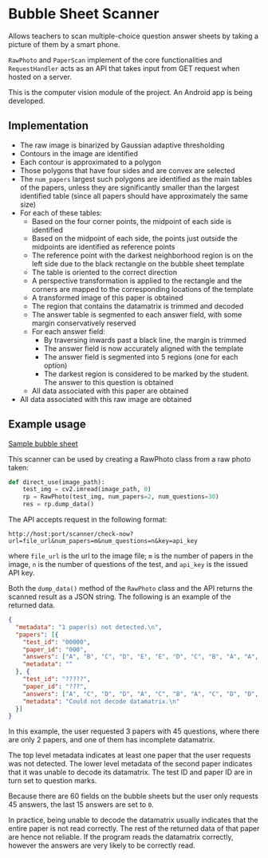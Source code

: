 # Bubble Sheet Scanner

Allows teachers to scan multiple-choice question answer sheets by taking a
picture of them by a smart phone.

`RawPhoto` and `PaperScan` implement of the core functionalities
and `RequestHandler` acts as an API that takes input from GET request when
hosted on a server.

This is the computer vision module of the project. An Android app is being
developed.


## Implementation

- The raw image is binarized by Gaussian adaptive thresholding
- Contours in the image are identified
- Each contour is approximated to a polygon
- Those polygons that have four sides and are convex are selected
- The `num_papers` largest such polygons are identified as the main tables of
  the papers, unless they are significantly smaller than the largest identified
  table (since all papers should have approximately the same size)
- For each of these tables:
  - Based on the four corner points, the midpoint of each side is identified
  - Based on the midpoint of each side, the points just outside the midpoints
    are identified as reference points
  - The reference point with the darkest neighborhood region is on the left
    side due to the black rectangle on the bubble sheet template
  - The table is oriented to the correct direction
  - A perspective transformation is applied to the rectangle and the corners
    are mapped to the corresponding locations of the template
  - A transformed image of this paper is obtained
  - The region that contains the datamatrix is trimmed and decoded
  - The answer table is segmented to each answer field, with some margin
    conservatively reserved
  - For each answer field:
    - By traversing inwards past a black line, the margin is trimmed
    - The answer field is now accurately aligned with the template
    - The answer field is segmented into 5 regions (one for each option)
    - The darkest region is considered to be marked by the student. The answer
      to this question is obtained
  - All data associated with this paper are obtained
- All data associated with this raw image are obtained


## Example usage

[Sample bubble sheet](bubble_sheet/sample.jpeg)

This scanner can be used by creating a RawPhoto class from a raw photo taken:

```Python
def direct_use(image_path):
    test_img = cv2.imread(image_path, 0)
    rp = RawPhoto(test_img, num_papers=2, num_questions=30)
    res = rp.dump_data()
```

The API accepts request in the following format:

```
http://host:port/scanner/check-now?url=file_url&num_papers=m&num_questions=n&key=api_key
```

where `file_url` is the url to the image file; `m` is the number of papers in
the image, `n` is the number of questions of the test, and `api_key` is the
issued API key.

Both the `dump_data()` method of the `RawPhoto` class and the API returns the
scanned result as a JSON string. The following is an example of the returned
data.

```JSON
{
  "metadata": "1 paper(s) not detected.\n",
  "papers": [{
    "test_id": "00000",
    "paper_id": "000",
    "answers": ["A", "B", "C", "D", "E", "E", "D", "C", "B", "A", "A", "B", "C", "D", "E", "E", "D", "C", "B", "C", "E", "A", "D", "C", "D", "A", "A", "B", "E", "D", "E", "A", "E", "C", "E", "D", "A", "E", "E", "C", "E", "E", "A", "E", "B", 0, 0, 0, 0, 0, 0, 0, 0, 0, 0, 0, 0, 0, 0, 0],
    "metadata": ""
  }, {
    "test_id": "?????",
    "paper_id": "???",
    "answers": ["A", "C", "D", "D", "A", "C", "B", "A", "C", "D", "D", "A", "C", "D", "D", "B", "C", "A", "E", "D", "D", "D", "E", "E", "E", "E", "E", "D", "D", "D", "E", "A", "E", "C", "E", "D", "A", "E", "E", "C", "E", "E", "A", "E", "B", 0, 0, 0, 0, 0, 0, 0, 0, 0, 0, 0, 0, 0, 0, 0],
    "metadata": "Could not decode datamatrix.\n"
  }]
}
```

In this example, the user requested 3 papers with 45 questions, where there are
only 2 papers, and one of them has incomplete datamatrix.

The top level metadata indicates at least one paper that the user requests was
not detected. The lower level metadata of the second paper indicates that it
was unable to decode its datamatrix. The test ID and paper ID are in turn set
to question marks.

Because there are 60 fields on the bubble sheets but the user only requests 45
answers, the last 15 answers are set to `0`.

In practice, being unable to decode the datamatrix usually indicates that the
entire paper is not read correctly. The rest of the returned data of that paper
are hence not reliable. If the program reads the datamatrix correctly, however
the answers are very likely to be correctly read.
